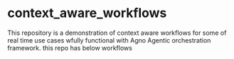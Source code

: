 # context_aware_workflows
This repository is a demonstration of context aware workflows for some of real time use cases wfully functional with Agno Agentic orchestration framework.
this repo has below workflows